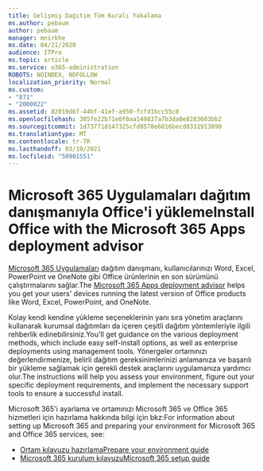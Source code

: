 ```yaml
---
title: Gelişmiş Dağıtım Tüm Kuralı Yakalama
ms.author: pebaum
author: pebaum
manager: mnirkhe
ms.date: 04/21/2020
audience: ITPro
ms.topic: article
ms.service: o365-administration
ROBOTS: NOINDEX, NOFOLLOW
localization_priority: Normal
ms.custom:
- "871"
- "2000022"
ms.assetid: 82019d6f-44bf-41ef-a950-fcfd1bcc55c0
ms.openlocfilehash: 305fe22b71e0f0aa149837a7b3da0e8283603bb2
ms.sourcegitcommit: 1d73771d147325cfd8578e6816becd8331913890
ms.translationtype: MT
ms.contentlocale: tr-TR
ms.lasthandoff: 03/19/2021
ms.locfileid: "50901551"
---
```

# <a name="install-office-with-the-microsoft-365-apps-deployment-advisor"></a><span data-ttu-id="279be-102">Microsoft 365 Uygulamaları dağıtım danışmanıyla Office'i yükleme</span><span class="sxs-lookup"><span data-stu-id="279be-102">Install Office with the Microsoft 365 Apps deployment advisor</span></span>

<span data-ttu-id="279be-103">[Microsoft 365 Uygulamaları](https://admin.microsoft.com/adminportal/home) dağıtım danışmanı, kullanıcılarınızı Word, Excel, PowerPoint ve OneNote gibi Office ürünlerinin en son sürümünü çalıştırmalarını sağlar.</span><span class="sxs-lookup"><span data-stu-id="279be-103">The [Microsoft 365 Apps deployment advisor](https://admin.microsoft.com/adminportal/home) helps you get your users' devices running the latest version of Office products like Word, Excel, PowerPoint, and OneNote.</span></span>

<span data-ttu-id="279be-104">Kolay kendi kendine yükleme seçeneklerinin yanı sıra yönetim araçlarını kullanarak kurumsal dağıtımları da içeren çeşitli dağıtım yöntemleriyle ilgili rehberlik edinebilirsiniz.</span><span class="sxs-lookup"><span data-stu-id="279be-104">You'll get guidance on the various deployment methods, which include easy self-install options, as well as enterprise deployments using management tools.</span></span> <span data-ttu-id="279be-105">Yönergeler ortamınızı değerlendirmenize, belirli dağıtım gereksinimlerinizi anlamanıza ve başarılı bir yükleme sağlamak için gerekli destek araçlarını uygulamanıza yardımcı olur.</span><span class="sxs-lookup"><span data-stu-id="279be-105">The instructions will help you assess your environment, figure out your specific deployment requirements, and implement the necessary support tools to ensure a successful install.</span></span>

<span data-ttu-id="279be-106">Microsoft 365'i ayarlama ve ortamınızı Microsoft 365 ve Office 365 hizmetleri için hazırlama hakkında bilgi için bkz:</span><span class="sxs-lookup"><span data-stu-id="279be-106">For information about setting up Microsoft 365 and preparing your environment for Microsoft 365 and Office 365 services, see:</span></span>

- [<span data-ttu-id="279be-107">Ortam kılavuzu hazırlama</span><span class="sxs-lookup"><span data-stu-id="279be-107">Prepare your environment guide</span></span>](https://go.microsoft.com/fwlink/?linkid=2005213)
- [<span data-ttu-id="279be-108">Microsoft 365 kurulum kılavuzu</span><span class="sxs-lookup"><span data-stu-id="279be-108">Microsoft 365 setup guide</span></span>](https://go.microsoft.com/fwlink/?linkid=2072646)
